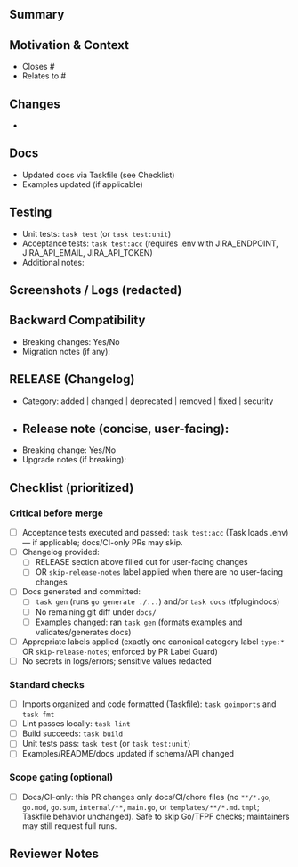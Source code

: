 <!--
Title format suggestion: feat|fix|docs|refactor|test|chore(scope): short summary
Example: feat(provider): add configurable HTTP timeouts
-->

## Summary

<!-- Briefly describe the change. What does this PR do? -->

## Motivation & Context

<!-- Link related issues and context. Use Closes/Fixes for auto-close. -->
- Closes #
- Relates to #

## Changes

<!-- High-level list of changes. Keep concise. -->
-

## Docs

<!-- If schema or behavior changed, ensure docs are regenerated and committed. -->
- Updated docs via Taskfile (see Checklist)
- Examples updated (if applicable)

## Testing

<!-- Outline how you tested locally. Include commands and expected results. Prefer Taskfile targets. -->
- Unit tests: `task test` (or `task test:unit`)
- Acceptance tests: `task test:acc` (requires .env with JIRA_ENDPOINT, JIRA_API_EMAIL, JIRA_API_TOKEN)
- Additional notes:

## Screenshots / Logs (redacted)

<!-- Include relevant output, ensuring credentials/tokens are NOT present. -->

## Backward Compatibility

<!-- Any breaking changes to provider config, resource schema, or behavior? If yes, document migration steps. -->
- Breaking changes: Yes/No
- Migration notes (if any):

## RELEASE (Changelog)

<!--
Required for user-facing changes. This section is consumed by release tooling.
If there are no user-facing changes, set the `skip-release-notes` label and leave this section empty.
Categories follow Keep a Changelog: added | changed | deprecated | removed | fixed | security
-->

- Category: added | changed | deprecated | removed | fixed | security
- Release note (concise, user-facing):
  -
- Breaking change: Yes/No
- Upgrade notes (if breaking):

## Checklist (prioritized)

### Critical before merge
- [ ] Acceptance tests executed and passed: `task test:acc` (Task loads .env) — if applicable; docs/CI-only PRs may skip.
- [ ] Changelog provided:
  - [ ] RELEASE section above filled out for user-facing changes
  - [ ] OR `skip-release-notes` label applied when there are no user-facing changes
- [ ] Docs generated and committed:
  - [ ] `task gen` (runs `go generate ./...`) and/or `task docs` (tfplugindocs)
  - [ ] No remaining git diff under `docs/`
  - [ ] Examples changed: ran `task gen` (formats examples and validates/generates docs)
- [ ] Appropriate labels applied (exactly one canonical category label `type:*` OR `skip-release-notes`; enforced by PR Label Guard)
- [ ] No secrets in logs/errors; sensitive values redacted

### Standard checks
- [ ] Imports organized and code formatted (Taskfile): `task goimports` and `task fmt`
- [ ] Lint passes locally: `task lint`
- [ ] Build succeeds: `task build`
- [ ] Unit tests pass: `task test` (or `task test:unit`)
- [ ] Examples/README/docs updated if schema/API changed

### Scope gating (optional)
- [ ] Docs/CI-only: this PR changes only docs/CI/chore files (no `**/*.go`, `go.mod`, `go.sum`, `internal/**`, `main.go`, or `templates/**/*.md.tmpl`; Taskfile behavior unchanged). Safe to skip Go/TFPF checks; maintainers may still request full runs.

## Reviewer Notes

<!-- Call out areas that need extra attention, trade-offs made, or follow-ups planned. -->
